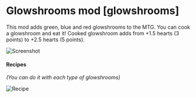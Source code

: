 # **Glowshrooms mod** [glowshrooms]

This mod adds green, blue and red glowshrooms to the MTG. You can cook a glowshroom and eat it! Cooked glowshroom adds from +1.5 hearts (3 points) to +2.5 hearts (5 points).

![Screenshot](https://content.minetest.net/uploads/71ca15e2df.png)

**<h4>Recipes</h4>**
*(You can do it with each type of glowshrooms)*

![Recipe](https://content.minetest.net/uploads/cb9c6d019c.png)